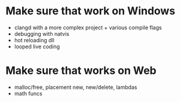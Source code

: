 # Make sure that work on Windows

- clangd with a more complex project + various compile flags
- debugging with natvis
- hot reloading dll
- looped live coding

# Make sure that works on Web

- malloc/free, placement new, new/delete, lambdas
- math funcs
